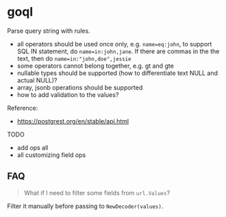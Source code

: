 # goql


Parse query string with rules.


- all operators should be used once only, e.g. `name=eq:john`, to support SQL IN statement, do `name=in:john,jane`. If there are commas in the the text, then do `name=in:"john,doe",jessie`
- some operators cannot belong together, e.g. gt and gte
- nullable types should be supported (how to differentiate text NULL and actual NULL)?
- array, jsonb operations should be supported
- how to add validation to the values?


Reference:
- https://postgrest.org/en/stable/api.html

TODO
- add ops all
- all customizing field ops

## FAQ

> What if I need to filter some fields from `url.Values`?

Filter it manually before passing to `NewDecoder(values)`.
